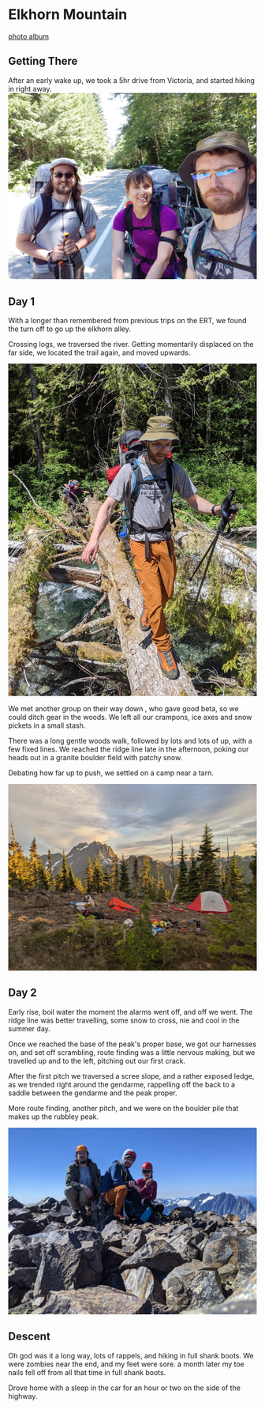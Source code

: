 # Elkhorn Mountain
[photo album](https://photos.app.goo.gl/Aci2EfPtyfxPxd9e9)

## Getting There
After an early wake up, we took a 5hr drive from Victoria, and started hiking in right away.
![people](../photos/elkhorn/group.jpg)

## Day 1
With a longer than remembered from previous trips on the ERT, we found the turn off to go up the elkhorn alley.

Crossing logs, we traversed the river. Getting momentarily displaced on the far side, we located the trail again, and moved upwards.

![logs](../photos/elkhorn/logs.jpg)

We met another group on their way down <trip report here>, who gave good beta, so we could ditch gear in the woods.
We left all our crampons, ice axes and snow pickets in a small stash.

There was a long gentle woods walk, followed by lots and lots of up, with a few fixed lines. We reached the ridge line late in the afternoon,
poking our heads out in a granite boulder field with patchy snow.

Debating how far up to push, we settled on a camp near a tarn.

![camp](../photos/elkhorn/camp.jpg)

## Day 2
Early rise, boil water the moment the alarms went off, and off we went. The ridge line was better travelling, some snow to cross, nie and cool in the summer day.

Once we reached the base of the peak's proper base, we got our harnesses on, and set off scrambling, route finding was a little nervous making, but we travelled up and to the left, pitching out our first crack.

After the first pitch we traversed a scree slope, and a rather exposed ledge, as we trended right around the gendarme, rappelling off the back to a saddle between the gendarme and the peak proper.

More route finding, another pitch, and we were on the boulder pile that makes up the rubbley peak.

![peak](../photos/elkhorn/peak.jpg)


## Descent
Oh god was it a long way, lots of rappels, and hiking in full shank boots. We were zombies near the end, and my feet were sore. a month later my toe nails fell off from all that time in full shank boots.

Drove home with a sleep in the car for an hour or two on the side of the highway.
